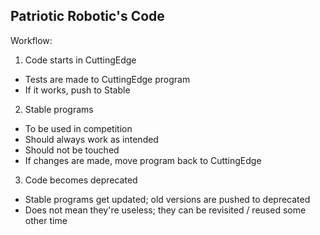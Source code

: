 ## Patriotic Robotic's Code

Workflow:

1) Code starts in CuttingEdge
- Tests are made to CuttingEdge program
- If it works, push to Stable
2) Stable programs
- To be used in competition
- Should always work as intended
- Should not be touched
- If changes are made, move program back to CuttingEdge
3) Code becomes deprecated
- Stable programs get updated; old versions are pushed to deprecated
- Does not mean they're useless; they can be revisited / reused some other time
